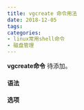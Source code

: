 ```yaml
---
title: vgcreate 命令用法
date: 2018-12-05
tags:
categories: 
- linux常用shell命令
- 磁盘管理
---
```

**vgcreate命令** 待添加。
<!-- more --> 
#### **语法**


#### **选项**
